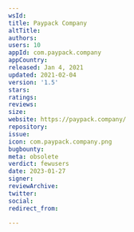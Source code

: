 ```yaml
---
wsId: 
title: Paypack Company
altTitle: 
authors: 
users: 10
appId: com.paypack.company
appCountry: 
released: Jan 4, 2021
updated: 2021-02-04
version: '1.5'
stars: 
ratings: 
reviews: 
size: 
website: https://paypack.company/
repository: 
issue: 
icon: com.paypack.company.png
bugbounty: 
meta: obsolete
verdict: fewusers
date: 2023-01-27
signer: 
reviewArchive: 
twitter: 
social: 
redirect_from: 

---
```


